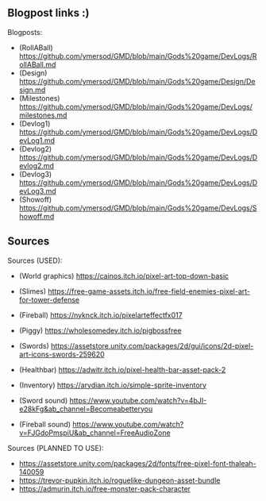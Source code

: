 Blogpost links :)
-
Blogposts:
- (RollABall) https://github.com/ymersod/GMD/blob/main/Gods%20game/DevLogs/RollABall.md
- (Design) https://github.com/ymersod/GMD/blob/main/Gods%20game/Design/Design.md
- (Milestones) https://github.com/ymersod/GMD/blob/main/Gods%20game/DevLogs/milestones.md
- (Devlog1) https://github.com/ymersod/GMD/blob/main/Gods%20game/DevLogs/DevLog1.md
- (Devlog2) https://github.com/ymersod/GMD/blob/main/Gods%20game/DevLogs/Devlog2.md
- (Devlog3) https://github.com/ymersod/GMD/blob/main/Gods%20game/DevLogs/DevLog3.md
- (Showoff) https://github.com/ymersod/GMD/blob/main/Gods%20game/DevLogs/Showoff.md

Sources
-
Sources (USED):
- (World graphics) https://cainos.itch.io/pixel-art-top-down-basic
- (Slimes) https://free-game-assets.itch.io/free-field-enemies-pixel-art-for-tower-defense
- (Fireball) https://nyknck.itch.io/pixelarteffectfx017
- (Piggy) https://wholesomedev.itch.io/pigbossfree
- (Swords) https://assetstore.unity.com/packages/2d/gui/icons/2d-pixel-art-icons-swords-259620
- (Healthbar) https://adwitr.itch.io/pixel-health-bar-asset-pack-2
- (Inventory) https://arydian.itch.io/simple-sprite-inventory

- (Sword sound) https://www.youtube.com/watch?v=4bJI-e28kFg&ab_channel=Becomeabetteryou
- (Fireball sound) https://www.youtube.com/watch?v=FJGdoPmspiU&ab_channel=FreeAudioZone

Sources (PLANNED TO USE):
- https://assetstore.unity.com/packages/2d/fonts/free-pixel-font-thaleah-140059
- https://trevor-pupkin.itch.io/roguelike-dungeon-asset-bundle
- https://admurin.itch.io/free-monster-pack-character

